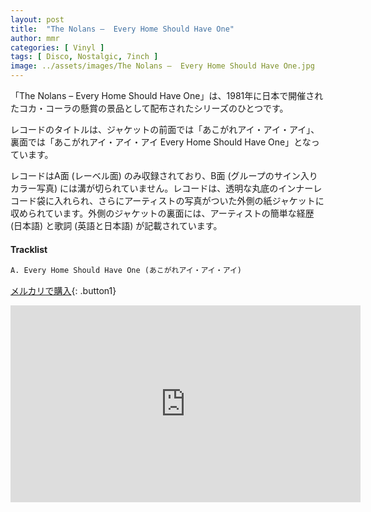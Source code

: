 ```yaml
---
layout: post
title:  "The Nolans –  Every Home Should Have One"
author: mmr
categories: [ Vinyl ]
tags: [ Disco, Nostalgic, 7inch ]
image: ../assets/images/The Nolans –  Every Home Should Have One.jpg
---
```


「The Nolans –  Every Home Should Have One」は、1981年に日本で開催されたコカ・コーラの懸賞の景品として配布されたシリーズのひとつです。

レコードのタイトルは、ジャケットの前面では「あこがれアイ・アイ・アイ」、裏面では「あこがれアイ・アイ・アイ Every Home Should Have One」となっています。

レコードはA面 (レーベル面) のみ収録されており、B面 (グループのサイン入りカラー写真) には溝が切られていません。レコードは、透明な丸底のインナーレコード袋に入れられ、さらにアーティストの写真がついた外側の紙ジャケットに収められています。外側のジャケットの裏面には、アーティストの簡単な経歴 (日本語) と歌詞 (英語と日本語) が記載されています。

#### Tracklist
```md
A. Every Home Should Have One (あこがれアイ・アイ・アイ)
```

[メルカリで購入](https://jp.mercari.com/item/m72093615038?afid=6142608987){: .button1}

<iframe width="560" height="315" src="https://www.youtube.com/embed/S_5RIEiOm-k?si=rGc_1OAh0z98dJ4L" title="YouTube video player" frameborder="0" allow="accelerometer; autoplay; clipboard-write; encrypted-media; gyroscope; picture-in-picture; web-share" referrerpolicy="strict-origin-when-cross-origin" allowfullscreen></iframe>